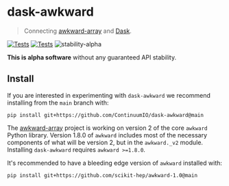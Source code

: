 dask-awkward
============

> Connecting [awkward-array](https://awkward-array.org) and
[Dask](https://dask.org/).

[![Tests](https://github.com/ContinuumIO/dask-awkward/actions/workflows/pypi-tests.yml/badge.svg)](https://github.com/ContinuumIO/dask-awkward/actions/workflows/pypi-tests.yml)
[![Tests](https://github.com/ContinuumIO/dask-awkward/actions/workflows/conda-tests.yml/badge.svg)](https://github.com/ContinuumIO/dask-awkward/actions/workflows/conda-tests.yml)
![stability-alpha](https://img.shields.io/badge/stability-alpha-blue.svg)

**This is alpha software** without any guaranteed API stability.

Install
-------

If you are interested in experimenting with `dask-awkward` we
recommend installing from the `main` branch with:

```
pip install git+https://github.com/ContinuumIO/dask-awkward@main
```

The [awkward-array](https://github.com/scikit-hep/awkward-1.0) project
is working on version 2 of the core `awkward` Python library. Version
1.8.0 of `awkward` includes most of the necessary components of what
will be version 2, but in the `awkward._v2` module. Installing
`dask-awkward` requires `awkward >=1.8.0`.

It's recommended to have a bleeding edge version of `awkward`
installed with:

```
pip install git+https://github.com/scikit-hep/awkward-1.0@main
```
